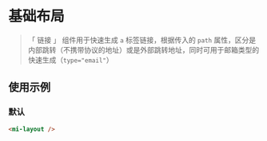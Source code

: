 # 基础布局

> 「 链接 」 组件用于快速生成 `a` 标签链接，根据传入的 `path` 属性，区分是内部跳转（不携带协议的地址）或是外部跳转地址，同时可用于邮箱类型的快速生成（`type="email"`）

## 使用示例

### 默认

```html
<mi-layout />
```
